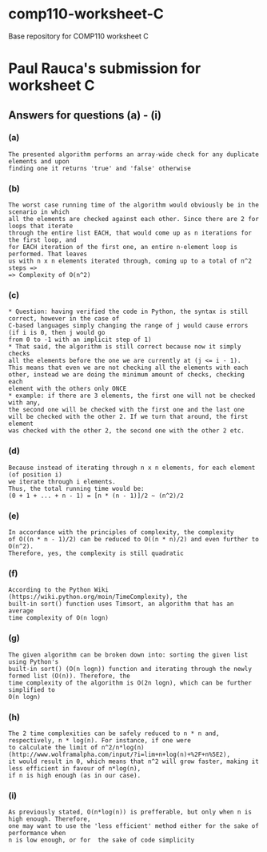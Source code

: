 # comp110-worksheet-C
Base repository for COMP110 worksheet C

# Paul Rauca's submission for worksheet C

## Answers for questions (a) - (i)

### (a)
	The presented algorithm performs an array-wide check for any duplicate elements and upon 
	finding one it returns 'true' and 'false' otherwise
	
### (b)
	The worst case running time of the algorithm would obviously be in the scenario in which
	all the elements are checked against each other. Since there are 2 for loops that iterate
	through the entire list EACH, that would come up as n iterations for the first loop, and
	for EACH iteration of the first one, an entire n-element loop is performed. That leaves 
	us with n x n elements iterated through, coming up to a total of n^2 steps =>
	=> Complexity of O(n^2)
### (c)
	* Question: having verified the code in Python, the syntax is still correct, however in the case of 
	C-based languages simply changing the range of j would cause errors (if i is 0, then j would go 
	from 0 to -1 with an implicit step of 1)
	* That said, the algorithm is still correct because now it simply checks
	all the elements before the one we are currently at (j <= i - 1).
	This means that even we are not checking all the elements with each
	other, instead we are doing the minimum amount of checks, checking each
	element with the others only ONCE
	* example: if there are 3 elements, the first one will not be checked with any,
	the second one will be checked with the first one and the last one
	will be checked with the other 2. If we turn that around, the first element
	was checked with the other 2, the second one with the other 2 etc.
### (d)	
	Because instead of iterating through n x n elements, for each element (of position i)
	we iterate through i elements.
	Thus, the total running time would be:
	(0 + 1 + ... + n - 1) = [n * (n - 1)]/2 ~ (n^2)/2
### (e)
	In accordance with the principles of complexity, the complexity 
	of O((n * n - 1)/2) can be reduced to O((n * n)/2) and even further to O(n^2).
	Therefore, yes, the complexity is still quadratic
### (f)
	According to the Python Wiki (https://wiki.python.org/moin/TimeComplexity), the
	built-in sort() function uses Timsort, an algorithm that has an average 
	time complexity of O(n logn)
### (g)
	The given algorithm can be broken down into: sorting the given list using Python's 
	built-in sort() (O(n logn)) function and iterating through the newly formed list (O(n)). Therefore, the
	time complexity of the algorithm is O(2n logn), which can be further simplified to
	O(n logn)
### (h)
	The 2 time complexities can be safely reduced to n * n and, respectively, n * log(n). For instance, if one were
	to calculate the limit of n^2/n*log(n) (http://www.wolframalpha.com/input/?i=lim+n+log(n)+%2F+n%5E2),
	it would result in 0, which means that n^2 will grow faster, making it less efficient in favour of n*log(n),
	if n is high enough (as in our case).
### (i)
	As previously stated, O(n*log(n)) is prefferable, but only when n is high enough. Therefore, 
	one may want to use the 'less efficient' method either for the sake of performance when 
	n is low enough, or for  the sake of code simplicity
	
